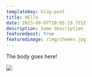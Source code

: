 ```yaml
---
templateKey: blog-post
title: HEllo
date: 2023-09-07T10:03:19.721Z
description: Some description
featuredpost: true
featuredimage: /img/chemex.jpg
---
```

The body goes here!



![](/img/chemex.jpg)